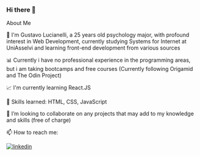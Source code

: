 ### Hi there 👋

<!--
**gustavoscarl/gustavoscarl** is a ✨ _special_ ✨ repository because its `README.md` (this file) appears on your GitHub profile.

Here are some ideas to get you started:

- 🔭 I’m currently working on ...
- 🌱 I’m currently learning ...
- 👯 I’m looking to collaborate on ...
- 🤔 I’m looking for help with ...
- 💬 Ask me about ...
- 📫 How to reach me: ...
- 😄 Pronouns: ...
- ⚡ Fun fact: ...
-->

About Me

🔭  I'm Gustavo Lucianelli, a 25 years old psychology major, with profound interest in Web Development, currently studying Systems for Internet at UniAsselvi and learning front-end development from various sources 


📊 Currently i have no professional experience in the programming areas, but i am taking bootcamps and free courses (Currently following Origamid and The Odin Project)


📈 I'm currently learning React.JS


🥇 Skills learned: HTML, CSS, JavaScript


👯 I’m looking to collaborate on any projects that may add to my knowledge and skills (free of charge)


📫 How to reach me:


[![linkedin](https://img.shields.io/badge/LinkedIn-0077B5?style=for-the-badge&logo=linkedin&logoColor=white)](https://www.linkedin.com/in/gustavo-scarcelli-lucianelli-95b834238/)


